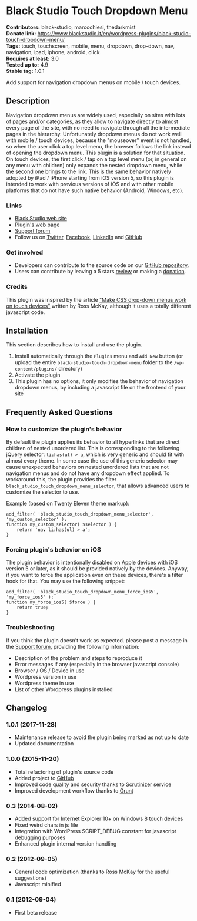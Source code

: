 # Black Studio Touch Dropdown Menu #
**Contributors:** black-studio, marcochiesi, thedarkmist  
**Donate link:** https://www.blackstudio.it/en/wordpress-plugins/black-studio-touch-dropdown-menu/  
**Tags:** touch, touchscreen, mobile, menu, dropdown, drop-down, nav, navigation, ipad, iphone, android, click  
**Requires at least:** 3.0  
**Tested up to:** 4.9  
**Stable tag:** 1.0.1  

Add support for navigation dropdown menus on mobile / touch devices.

## Description ##

Navigation dropdown menus are widely used, especially on sites with lots of pages and/or categories, as they allow to navigate directly to almost every page of the site, with no need to navigate through all the intermediate pages in the hierarchy. Unfortunately dropdown menus do not work well with mobile / touch devices, because the "mouseover" event is not handled, so when the user click a top level menu, the browser follows the link instead of opening the dropdown menu. This plugin is a solution for that situation. On touch devices, the first click / tap on a top level menu (or, in general on any menu with children) only expands the nested dropdown menu, while the second one brings to the link. This is the same behavior natively adopted by iPad / iPhone starting from iOS version 5, so this plugin is intended to work with previous versions of iOS and with other mobile platforms that do not have such native behavior (Android, Windows, etc).

### Links ###

* [Black Studio web site](https://www.blackstudio.it/en/)
* [Plugin's web page](https://www.blackstudio.it/en/wordpress-plugins/black-studio-touch-dropdown-menu/)
* [Support forum](https://wordpress.org/support/plugin/black-studio-touch-dropdown-menu)
* Follow us on [Twitter](https://twitter.com/blackstudioita), [Facebook](https://www.facebook.com/blackstudiocomunicazione), [LinkedIn](https://www.linkedin.com/company/black-studio) and [GitHub](https://github.com/black-studio)

### Get involved ###

* Developers can contribute to the source code on our [GitHub repository](https://github.com/black-studio/black-studio-touch-dropdown-menu).
* Users can contribute by leaving a 5 stars [review](https://wordpress.org/support/view/plugin-reviews/black-studio-touch-dropdown-menu#postform) or making a [donation](https://www.blackstudio.it/en/wordpress-plugins/black-studio-touch-dropdown-menu/).

### Credits ###

This plugin was inspired by the article ["Make CSS drop-down menus work on touch devices"](https://snippets.webaware.com.au/snippets/make-css-drop-down-menus-work-on-touch-devices/) written by Ross McKay, although it uses a totally different javascript code.

## Installation ##

This section describes how to install and use the plugin.

1. Install automatically through the `Plugins` menu and `Add New` button (or upload the entire `black-studio-touch-dropdown-menu` folder to the `/wp-content/plugins/` directory)
2. Activate the plugin
3. This plugin has no options, it only modifies the behavior of navigation dropdown menus, by including a javascript file on the frontend of your site

## Frequently Asked Questions ##

### How to customize the plugin's behavior ###

By default the plugin applies its behavior to all hyperlinks that are direct children of nested unordered list. This is corresponding to the following jQuery selector: `li:has(ul) > a`, which is very generic and should fit with almost every theme. In some case the use of this generic selector may cause unexpected behaviors on nested unordered lists that are not navigation menus and do not have any dropdown effect applied. To workaround this, the plugin provides the filter `black_studio_touch_dropdown_menu_selector`, that allows advanced users to customize the selector to use.

Example (based on Twenty Eleven theme markup):

	add_filter( 'black_studio_touch_dropdown_menu_selector', 'my_custom_selector' );
	function my_custom_selector( $selector ) {
	    return 'nav li:has(ul) > a';
	}


### Forcing plugin's behavior on iOS ###

The plugin behavior is intentionally disabled on Apple devices with iOS version 5 or later, as it should be provided natively by the devices. Anyway, if you want to force the application even on these devices, there's a filter hook for that. You may use the following snippet:

	add_filter( 'black_studio_touch_dropdown_menu_force_ios5', 'my_force_ios5' );
	function my_force_ios5( $force ) {
	    return true;
	}


### Troubleshooting ###

If you think the plugin doesn't work as expected. please post a message in the [Support forum](https://wordpress.org/support/plugin/black-studio-touch-dropdown-menu), providing the following information:

* Description of the problem and steps to reproduce it
* Error messages if any (especially in the browser javascript console)
* Browser / OS / Device in use
* Wordpress version in use
* Wordpress theme in use
* List of other Wordpress plugins installed

## Changelog ##

### 1.0.1 (2017-11-28) ###
* Maintenance release to avoid the plugin being marked as not up to date
* Updated documentation

### 1.0.0 (2015-11-20) ###
* Total refactoring of plugin's source code
* Added project to [GitHub](https://github.com/black-studio/black-studio-touch-dropdown-menu)
* Improved code quality and security thanks to [Scrutinizer](https://scrutinizer-ci.com/g/black-studio/black-studio-touch-dropdown-menu/) service
* Improved development workflow thanks to [Grunt](https://gruntjs.com/)

### 0.3 (2014-08-02) ###
* Added support for Internet Explorer 10+ on Windows 8 touch devices
* Fixed weird chars in js file
* Integration with WordPress SCRIPT_DEBUG constant for javascript debugging purposes
* Enhanced plugin internal version handling

### 0.2 (2012-09-05) ###
* General code optimization (thanks to Ross McKay for the useful suggestions)
* Javascript minified

### 0.1 (2012-09-04) ###
* First beta release